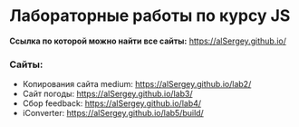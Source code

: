 # Лабораторные работы по курсу JS

**Ссылка по которой можно найти все сайты:** https://alSergey.github.io/

### Сайты:
- Копирования сайта medium: https://alSergey.github.io/lab2/
- Сайт погоды: https://alSergey.github.io/lab3/
- Сбор feedback: https://alSergey.github.io/lab4/
- iConverter: https://alSergey.github.io/lab5/build/
